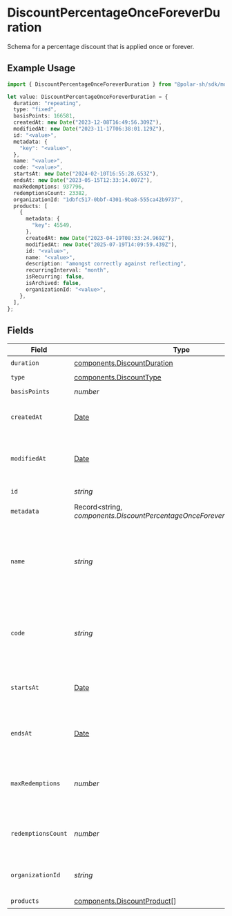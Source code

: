 # DiscountPercentageOnceForeverDuration

Schema for a percentage discount that is applied once or forever.

## Example Usage

```typescript
import { DiscountPercentageOnceForeverDuration } from "@polar-sh/sdk/models/components/discountpercentageonceforeverduration.js";

let value: DiscountPercentageOnceForeverDuration = {
  duration: "repeating",
  type: "fixed",
  basisPoints: 166581,
  createdAt: new Date("2023-12-08T16:49:56.309Z"),
  modifiedAt: new Date("2023-11-17T06:38:01.129Z"),
  id: "<value>",
  metadata: {
    "key": "<value>",
  },
  name: "<value>",
  code: "<value>",
  startsAt: new Date("2024-02-10T16:55:28.653Z"),
  endsAt: new Date("2023-05-15T12:33:14.007Z"),
  maxRedemptions: 937796,
  redemptionsCount: 23382,
  organizationId: "1dbfc517-0bbf-4301-9ba8-555ca42b9737",
  products: [
    {
      metadata: {
        "key": 45549,
      },
      createdAt: new Date("2023-04-19T08:33:24.969Z"),
      modifiedAt: new Date("2025-07-19T14:09:59.439Z"),
      id: "<value>",
      name: "<value>",
      description: "amongst correctly against reflecting",
      recurringInterval: "month",
      isRecurring: false,
      isArchived: false,
      organizationId: "<value>",
    },
  ],
};
```

## Fields

| Field                                                                                         | Type                                                                                          | Required                                                                                      | Description                                                                                   | Example                                                                                       |
| --------------------------------------------------------------------------------------------- | --------------------------------------------------------------------------------------------- | --------------------------------------------------------------------------------------------- | --------------------------------------------------------------------------------------------- | --------------------------------------------------------------------------------------------- |
| `duration`                                                                                    | [components.DiscountDuration](../../models/components/discountduration.md)                    | :heavy_check_mark:                                                                            | N/A                                                                                           |                                                                                               |
| `type`                                                                                        | [components.DiscountType](../../models/components/discounttype.md)                            | :heavy_check_mark:                                                                            | N/A                                                                                           |                                                                                               |
| `basisPoints`                                                                                 | *number*                                                                                      | :heavy_check_mark:                                                                            | N/A                                                                                           |                                                                                               |
| `createdAt`                                                                                   | [Date](https://developer.mozilla.org/en-US/docs/Web/JavaScript/Reference/Global_Objects/Date) | :heavy_check_mark:                                                                            | Creation timestamp of the object.                                                             |                                                                                               |
| `modifiedAt`                                                                                  | [Date](https://developer.mozilla.org/en-US/docs/Web/JavaScript/Reference/Global_Objects/Date) | :heavy_check_mark:                                                                            | Last modification timestamp of the object.                                                    |                                                                                               |
| `id`                                                                                          | *string*                                                                                      | :heavy_check_mark:                                                                            | The ID of the object.                                                                         |                                                                                               |
| `metadata`                                                                                    | Record<string, *components.DiscountPercentageOnceForeverDurationMetadata*>                    | :heavy_check_mark:                                                                            | N/A                                                                                           |                                                                                               |
| `name`                                                                                        | *string*                                                                                      | :heavy_check_mark:                                                                            | Name of the discount. Will be displayed to the customer when the discount is applied.         |                                                                                               |
| `code`                                                                                        | *string*                                                                                      | :heavy_check_mark:                                                                            | Code customers can use to apply the discount during checkout.                                 |                                                                                               |
| `startsAt`                                                                                    | [Date](https://developer.mozilla.org/en-US/docs/Web/JavaScript/Reference/Global_Objects/Date) | :heavy_check_mark:                                                                            | Timestamp after which the discount is redeemable.                                             |                                                                                               |
| `endsAt`                                                                                      | [Date](https://developer.mozilla.org/en-US/docs/Web/JavaScript/Reference/Global_Objects/Date) | :heavy_check_mark:                                                                            | Timestamp after which the discount is no longer redeemable.                                   |                                                                                               |
| `maxRedemptions`                                                                              | *number*                                                                                      | :heavy_check_mark:                                                                            | Maximum number of times the discount can be redeemed.                                         |                                                                                               |
| `redemptionsCount`                                                                            | *number*                                                                                      | :heavy_check_mark:                                                                            | Number of times the discount has been redeemed.                                               |                                                                                               |
| `organizationId`                                                                              | *string*                                                                                      | :heavy_check_mark:                                                                            | The organization ID.                                                                          | 1dbfc517-0bbf-4301-9ba8-555ca42b9737                                                          |
| `products`                                                                                    | [components.DiscountProduct](../../models/components/discountproduct.md)[]                    | :heavy_check_mark:                                                                            | N/A                                                                                           |                                                                                               |